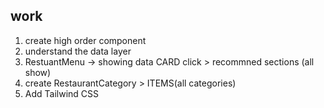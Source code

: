 
## work

1. create high order component
2. understand the data layer
3. RestuantMenu -> showing data CARD click > recommned sections (all show)
5. create RestaurantCategory > ITEMS(all categories) 
6. Add Tailwind CSS
